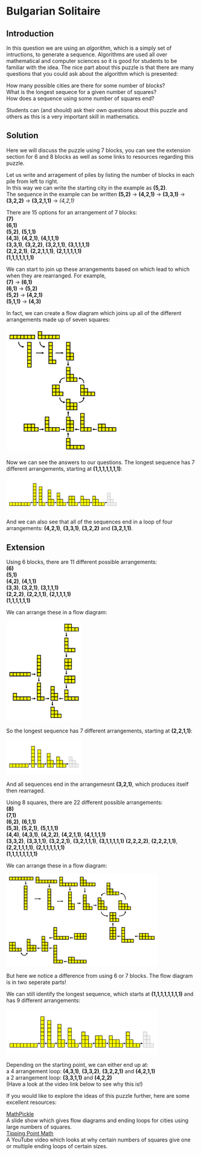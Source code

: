 # Bulgarian Solitaire

## Introduction

In this question we are using an *algorithm*, which is a simply set of intructions, to generate a sequence. Algorithms are used all over mathematical and computer sciences so it is good for students to be familiar with the idea. The nice part about this puzzle is that there are many questions that you could ask about the algorithm which is presented:

How many possible cities are there for some number of blocks?  
What is the longest sequece for a given number of squares?  
How does a sequence using some number of squares end?

Students can (and should) ask their own questions about this puzzle and others as this is a very important skill in mathematics.

## Solution

Here we will discuss the puzzle using 7 blocks, you can see the extension section for 6 and 8 blocks as well as some links to resources regarding this puzzle.

Let us write and arragement of piles by listing the number of blocks in each pile from left to right.  
In this way we can write the starting city in the example as **(5,2)**.  
The sequence in the example can be written **(5,2)** $\rightarrow$ **(4,2,1)** $\rightarrow$ **(3,3,1)** $\rightarrow$ **(3,2,2)** $\rightarrow$ **(3,2,1,1)** $\rightarrow$ *(4,2,1)*

There are 15 options for an arrangement of 7 blocks:  
**(7)**  
**(6,1)**  
**(5,2)**, **(5,1,1)**  
**(4,3)**, **(4,2,1)**, **(4,1,1,1)**  
**(3,3,1)**, **(3,2,2)**, **(3,2,1,1)**, **(3,1,1,1,1)**  
**(2,2,2,1)**, **(2,2,1,1,1)**, **(2,1,1,1,1,1)**  
**(1,1,1,1,1,1,1)**  

We can start to join up these arrangements based on which lead to which when they are rearranged. For example,  
**(7)** $\rightarrow$ **(6,1)**  
**(6,1)** $\rightarrow$ **(5,2)**  
**(5,2)** $\rightarrow$ **(4,2,1)**  
**(5,1,1)** $\rightarrow$ **(4,3)**

In fact, we can create a flow diagram which joins up all of the different arrangements made up of seven squares:

<img src="../../images/bulgarian-solitaire-08.png" width=300>

Now we can see the answers to our questions. The longest sequence has 7 different arrangements, starting at **(1,1,1,1,1,1,1)**:

<img src="../../images/bulgarian-solitaire-05.png" width=300>

And we can also see that all of the sequences end in a loop of four arrangements: **(4,2,1)**, **(3,3,1)**, **(3,2,2)** and **(3,2,1,1)**.

## Extension

Using 6 blocks, there are 11 different possible arrangements:  
**(6)**  
**(5,1)**  
**(4,2)**, **(4,1,1)**  
**(3,3)**, **(3,2,1)**, **(3,1,1,1)**  
**(2,2,2)**, **(2,2,1,1)**, **(2,1,1,1,1)**  
**(1,1,1,1,1,1)**  

We can arrange these in a flow diagram:

<img src="../../images/bulgarian-solitaire-09.png" width=200>

So the longest sequence has 7 different arrangements, starting at **(2,2,1,1)**:

<img src="../../images/bulgarian-solitaire-06.png" width=200>

And all sequences end in the arrangemesnt **(3,2,1)**, which produces itself then rearraged.

Using 8 squares, there are 22 different possible arrangements:  
**(8)**  
**(7,1)**  
**(6,2)**, **(6,1,1)**  
**(5,3)**, **(5,2,1)**, **(5,1,1,1)**  
**(4,4)**, **(4,3,1)**, **(4,2,2)**, **(4,2,1,1)**, **(4,1,1,1,1)**  
**(3,3,2)**, **(3,3,1,1)**, **(3,2,2,1)**, **(3,2,1,1,1)**, **(3,1,1,1,1,1)**
**(2,2,2,2)**, **(2,2,2,1,1)**, **(2,2,1,1,1,1)**, **(2,1,1,1,1,1,1)**  
**(1,1,1,1,1,1,1,1)**

We can arrange these in a flow diagram:

<img src="../../images/bulgarian-solitaire-10.png" width=400>

But here we notice a difference from using 6 or 7 blocks. The flow diagram is in two seperate parts!

We can still identify the longest sequence, which starts at **(1,1,1,1,1,1,1,1)** and has 9 different arrangements:

<img src="../../images/bulgarian-solitaire-07.png" width=400>

Depending on the starting point, we can either end up at:  
a 4 arrangement loop: **(4,3,1)**, **(3,3,2)**, **(3,2,2,1)** and **(4,2,1,1)**  
a 2 arrangement loop: **(3,3,1,1)** and **(4,2,2)**  
(Have a look at the video link below to see why this is!)

If you would like to explore the ideas of this puzzle further, here are some excellent resources:

[MathPickle](https://mathpickle.com/project/bulgarian-solitaire-patterns/)  
A slide show which gives flow diagrams and ending loops for cities using large numbers of squares.  
[Tipping Point Math](https://www.youtube.com/watch?v=p3Bzvlnl-1s)  
A YouTube video which looks at why certain numbers of squares give one or multiple ending loops of certain sizes.
